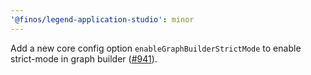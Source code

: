 ```yaml
---
'@finos/legend-application-studio': minor
---
```


Add a new core config option `enableGraphBuilderStrictMode` to enable strict-mode in graph builder ([#941](https://github.com/finos/legend-studio/issues/941)).
